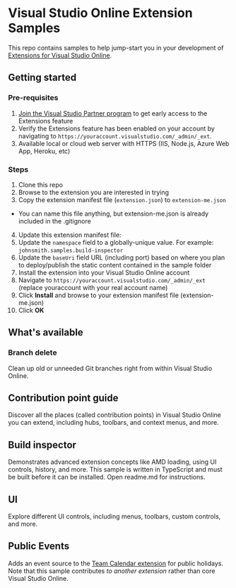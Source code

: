 # Visual Studio Online Extension Samples

This repo contains samples to help jump-start you in your development of [Extensions for Visual Studio Online](http://www.visualstudio.com/integrate/extensions/overview).

## Getting started

### Pre-requisites

1. [Join the Visual Studio Partner program](http://www.vsipprogram.com/join) to get early access to the Extensions feature
2. Verify the Extensions feature has been enabled on your account by navigating to ```https://youraccount.visualstudio.com/_admin/_ext```.
3. Available local or cloud web server with HTTPS (IIS, Node.js, Azure Web App, Heroku, etc)

### Steps

1. Clone this repo
2. Browse to the extension you are interested in trying
3. Copy the extension manifest file (`extension.json`) to `extension-me.json`
  * You can name this file anything, but extension-me.json is already included in the .gitignore
4. Update this extension manifest file:
  1. Update the `namespace` field to a globally-unique value. For example: ```johnsmith.samples.build-inspector```
  2. Update the `baseUri` field URL (including port) based on where you plan to deploy/publish the static content contained in the sample folder
6. Install the extension into your Visual Studio Online account
  1. Navigate to ```https://youraccount.visualstudio.com/_admin/_ext``` (replace youraccount with your real account name)
  2. Click **Install** and browse to your extension manifest file (extension-me.json)
  3. Click **OK**

## What's available

### Branch delete

Clean up old or unneeded Git branches right from within Visual Studio Online.

## Contribution point guide

Discover all the places (called contribution points) in Visual Studio Online you can extend, including hubs, toolbars, and context menus, and more.
 
## Build inspector

Demonstrates advanced extension concepts like AMD loading, using UI controls, history, and more. This sample is written in TypeScript and must be built before it can be installed. Open readme.md for instructions.

## UI

Explore different UI controls, including menus, toolbars, custom controls, and more.

## Public Events

Adds an event source to the [Team Calendar extension](https://github.com/Microsoft/vso-team-calendar) for public holidays. Note that this sample contributes *to another extension* rather than core Visual Studio Online.

